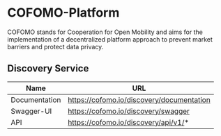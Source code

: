 # COFOMO-Platform
COFOMO stands for Cooperation for Open Mobility and aims for the implementation of a decentralized platform approach to prevent market barriers and protect data privacy.

## Discovery Service

| Name          | URL                                       |
|---------------|-------------------------------------------|
| Documentation | https://cofomo.io/discovery/documentation |
| Swagger-UI    | https://cofomo.io/discovery/swagger       |
| API           | https://cofomo.io/discovery/api/v1/*      |
